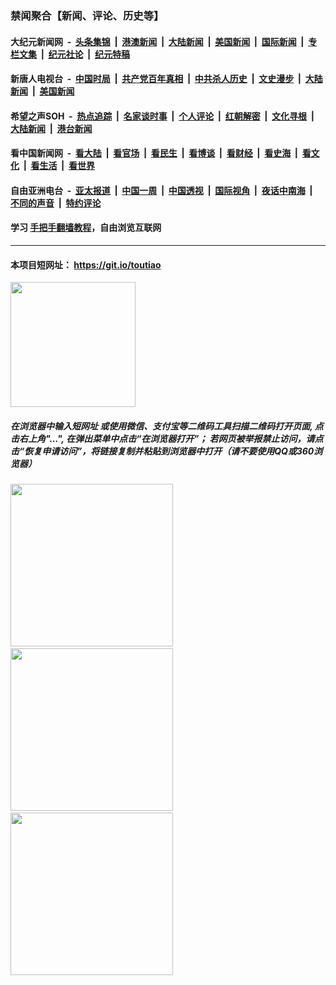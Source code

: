 ### 禁闻聚合【新闻、评论、历史等】

#### 大纪元新闻网 &nbsp;-&nbsp; [头条集锦](indexes/E头条集锦.md?t=02171102) &nbsp;|&nbsp; [港澳新闻](indexes/E港澳新闻.md?t=02171102)  &nbsp;|&nbsp; [大陆新闻](indexes/E大陆新闻.md?t=02171102) &nbsp;|&nbsp; [美国新闻](indexes/E美国新闻.md?t=02171102) &nbsp;|&nbsp; [国际新闻](indexes/E国际新闻.md?t=02171102) &nbsp;|&nbsp; [专栏文集](indexes/E专栏文集.md?t=02171102) &nbsp;|&nbsp; [纪元社论](indexes/E纪元社论.md?t=02171102) &nbsp;|&nbsp; [纪元特稿](indexes/E纪元特稿.md?t=02171102) 

#### 新唐人电视台 &nbsp;-&nbsp; [中国时局](indexes/N中国时局.md?t=02171102) &nbsp;|&nbsp; [共产党百年真相](indexes/N共产党百年真相.md?t=02171102) &nbsp;|&nbsp; [中共杀人历史](indexes/N中共杀人历史.md?t=02171102) &nbsp;|&nbsp; [文史漫步](indexes/N文史漫步.md?t=02171102) &nbsp;|&nbsp; [大陆新闻](indexes/N大陆新闻.md?t=02171102) &nbsp;|&nbsp; [美国新闻](indexes/N美国新闻.md?t=02171102)

#### 希望之声SOH &nbsp;-&nbsp; [热点追踪](indexes/H热点追踪.md?t=02171102) &nbsp;|&nbsp; [名家谈时事](indexes/H名家谈时事.md?t=02171102) &nbsp;|&nbsp; [个人评论](indexes/H个人评论.md?t=02171102)  &nbsp;|&nbsp; [红朝解密](indexes/H红朝解密.md?t=02171102) &nbsp;|&nbsp; [文化寻根](indexes/H文化寻根.md?t=02171102) &nbsp;|&nbsp; [大陆新闻](indexes/H大陆新闻.md?t=02171102) &nbsp;|&nbsp; [港台新闻](indexes/H港台新闻.md?t=02171102)

#### 看中国新闻网 &nbsp;-&nbsp; [看大陆](indexes/S看大陆.md?t=02171102) &nbsp;|&nbsp; [看官场](indexes/S看官场.md?t=02171102) &nbsp;|&nbsp; [看民生](indexes/S看民生.md?t=02171102)  &nbsp;|&nbsp; [看博谈](indexes/S看博谈.md?t=02171102) &nbsp;|&nbsp; [看财经](indexes/S看财经.md?t=02171102) &nbsp;|&nbsp; [看史海](indexes/S看史海.md?t=02171102) &nbsp;|&nbsp; [看文化](indexes/S看文化.md?t=02171102) &nbsp;|&nbsp; [看生活](indexes/S看生活.md?t=02171102) &nbsp;|&nbsp; [看世界](indexes/S看世界.md?t=02171102)

#### 自由亚洲电台 &nbsp;-&nbsp; [亚太报道](indexes/R亚太报道.md?t=02171102) &nbsp;|&nbsp; [中国一周](indexes/R中国一周.md?t=02171102) &nbsp;|&nbsp; [中国透视](indexes/R中国透视.md?t=02171102)  &nbsp;|&nbsp; [国际视角](indexes/R国际视角.md?t=02171102) &nbsp;|&nbsp; [夜话中南海](indexes/R夜话中南海.md?t=02171102) &nbsp;|&nbsp; [不同的声音](indexes/R不同的声音.md?t=02171102) &nbsp;|&nbsp; [特约评论](indexes/R特约评论.md?t=02171102)

#### 学习 [手把手翻墙教程](https://github.com/gfw-breaker/guides/wiki)，自由浏览互联网

----

#### 本项目短网址： https://git.io/toutiao
<img src="https://raw.githubusercontent.com/gfw-breaker/banned-news/master/scripts/img/qr.png" width="200px"/>  

##### 在浏览器中输入短网址 或使用微信、支付宝等二维码工具扫描二维码打开页面, 点击右上角"...", 在弹出菜单中点击“在浏览器打开”； 若网页被举报禁止访问，请点击“恢复申请访问”，将链接复制并粘贴到浏览器中打开（请不要使用QQ或360浏览器）

<img src="https://raw.githubusercontent.com/gfw-breaker/banned-news/master/scripts/img/1.png" width="260px"/> &nbsp; <img src="https://raw.githubusercontent.com/gfw-breaker/banned-news/master/scripts/img/2.png" width="260px"/> &nbsp; <img src="https://raw.githubusercontent.com/gfw-breaker/banned-news/master/scripts/img/3.png" width="260px"/>
